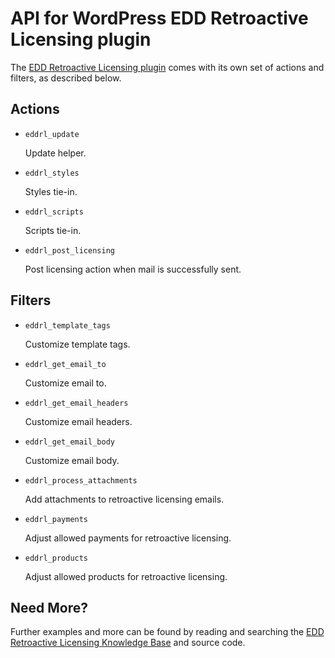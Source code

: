 # API for WordPress EDD Retroactive Licensing plugin

The [EDD Retroactive Licensing plugin](http://wordpress.org/plugins/edd-retroactive-licensing/) comes with its own set of actions and filters, as described below.

## Actions

* `eddrl_update`

	Update helper.
		
* `eddrl_styles`

	Styles tie-in.

* `eddrl_scripts`

	Scripts tie-in.

* `eddrl_post_licensing`

	Post licensing action when mail is successfully sent.

## Filters

* `eddrl_template_tags`

	Customize template tags.

* `eddrl_get_email_to`

	Customize email to.

* `eddrl_get_email_headers`

	Customize email headers.

* `eddrl_get_email_body`

	Customize email body.

* `eddrl_process_attachments`

	Add attachments to retroactive licensing emails.

* `eddrl_payments`

	Adjust allowed payments for retroactive licensing.

* `eddrl_products`

	Adjust allowed products for retroactive licensing.

## Need More?

Further examples and more can be found by reading and searching the [EDD Retroactive Licensing Knowledge Base](https://aihrus.zendesk.com/categories/20133716-Easy-Digital-Downloads-Retroactive-Licensing) and source code.
